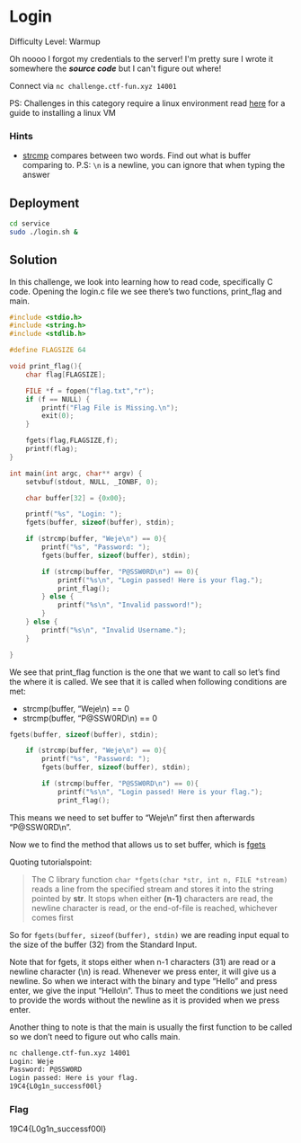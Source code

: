 # Login 

Difficulty Level: Warmup
 
Oh noooo I forgot my credentials to the server! I'm pretty sure I wrote it somewhere the ***source code*** but I can't figure out where!
 
Connect via `nc challenge.ctf-fun.xyz 14001`
 
PS: Challenges in this category require a linux environment read [here](https://docs.google.com/document/d/13RjL_RWibA9xYOKvSCXpTGG0D2ZYa3kDzprGNa8ypeA/edit?usp=sharing) for a guide to installing a linux VM

### Hints

- [strcmp](https://https://www.tutorialspoint.com/c_standard_library/c_function_strcmp.htm) compares between two words. Find out what is buffer comparing to. 
P.S: `\n` is a newline, you can ignore that when typing the answer


## Deployment

```bash
cd service
sudo ./login.sh &
```

## Solution

In this challenge, we look into learning how to read code, specifically C code. Opening the login.c file we see there’s two functions, print_flag and main. 

```c
#include <stdio.h>
#include <string.h>
#include <stdlib.h>

#define FLAGSIZE 64

void print_flag(){
	char flag[FLAGSIZE];

	FILE *f = fopen("flag.txt","r");
	if (f == NULL) {
		printf("Flag File is Missing.\n");
		exit(0);
	}

	fgets(flag,FLAGSIZE,f);
	printf(flag);
}

int main(int argc, char** argv) {
	setvbuf(stdout, NULL, _IONBF, 0);

	char buffer[32] = {0x00};

	printf("%s", "Login: ");
	fgets(buffer, sizeof(buffer), stdin);

	if (strcmp(buffer, "Weje\n") == 0){
		printf("%s", "Password: ");
		fgets(buffer, sizeof(buffer), stdin);

		if (strcmp(buffer, "P@SSW0RD\n") == 0){
			printf("%s\n", "Login passed! Here is your flag.");
			print_flag();
		} else {
			printf("%s\n", "Invalid password!");
		}
	} else {
		printf("%s\n", "Invalid Username.");
	}

}
```

We see that print_flag function is the one that we want to call so let’s find the where it is called. We see that it is called when following conditions are met:
- strcmp(buffer, “Weje\n) == 0
- strcmp(buffer, “P@SSW0RD\n) == 0

```c
fgets(buffer, sizeof(buffer), stdin);

	if (strcmp(buffer, "Weje\n") == 0){
		printf("%s", "Password: ");
		fgets(buffer, sizeof(buffer), stdin);

		if (strcmp(buffer, "P@SSW0RD\n") == 0){
			printf("%s\n", "Login passed! Here is your flag.");
			print_flag();
```

This means we need to set buffer to “Weje\n” first then afterwards “P@SSW0RD\n”.

Now we to find the method that allows us to set buffer, which is [fgets](https://www.tutorialspoint.com/c_standard_library/c_function_fgets.htm)

Quoting tutorialspoint:
> The C library function `char *fgets(char *str, int n, FILE *stream)` reads a line from the specified stream and stores it into the string pointed by **str**. It stops when either **(n-1)** characters are read, the newline character is read, or the end-of-file is reached, whichever comes first

So for `fgets(buffer, sizeof(buffer), stdin)` we are reading input equal to the size of the buffer (32) from the Standard Input.

Note that for fgets, it stops either when n-1 characters (31) are read or a newline character (\n) is read. Whenever we press enter, it will give us a newline. So when we interact with the binary and type “Hello” and press enter, we give the input “Hello\n”. Thus to meet the conditions we just need to provide the words without the newline as it is provided when we press enter.

Another thing to note is that the main is usually the first function to be called so we don’t need to figure out who calls main.

```bash
nc challenge.ctf-fun.xyz 14001
Login: Weje
Password: P@SSW0RD
Login passed: Here is your flag.
19C4{L0g1n_successf00l}
```

### Flag
19C4{L0g1n_successf00l}